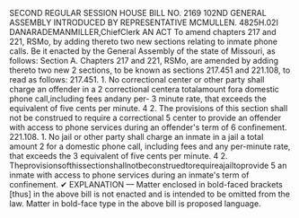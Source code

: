 SECOND REGULAR SESSION
HOUSE BILL NO. 2169
102ND GENERAL ASSEMBLY
INTRODUCED BY REPRESENTATIVE MCMULLEN.
4825H.02I DANARADEMANMILLER,ChiefClerk
AN ACT
To amend chapters 217 and 221, RSMo, by adding thereto two new sections relating to
inmate phone calls.
Be it enacted by the General Assembly of the state of Missouri, as follows:
Section A. Chapters 217 and 221, RSMo, are amended by adding thereto two new
2 sections, to be known as sections 217.451 and 221.108, to read as follows:
217.451. 1. No correctional center or other party shall charge an offender in a
2 correctional centera totalamount fora domestic phone call,including fees andany per-
3 minute rate, that exceeds the equivalent of five cents per minute.
4 2. The provisions of this section shall not be construed to require a correctional
5 center to provide an offender with access to phone services during an offender's term of
6 confinement.
221.108. 1. No jail or other party shall charge an inmate in a jail a total amount
2 for a domestic phone call, including fees and any per-minute rate, that exceeds the
3 equivalent of five cents per minute.
4 2. Theprovisionsofthissectionshallnotbeconstruedtorequireajailtoprovide
5 an inmate with access to phone services during an inmate's term of confinement.
✔
EXPLANATION — Matter enclosed in bold-faced brackets [thus] in the above bill is not enacted and is
intended to be omitted from the law. Matter in bold-face type in the above bill is proposed language.